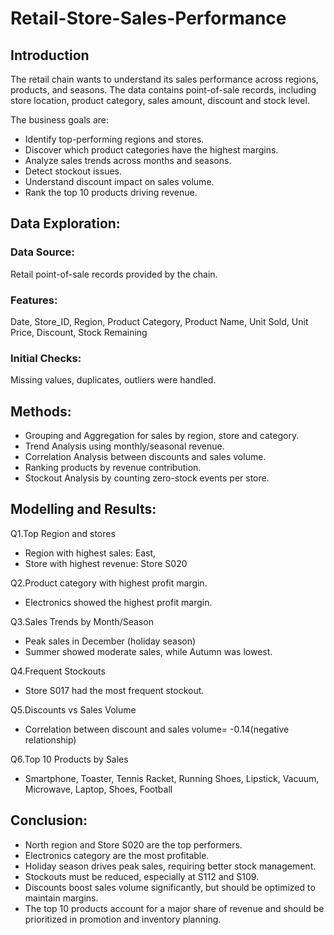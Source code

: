 # Retail-Store-Sales-Performance

## Introduction
The retail chain wants to understand its sales performance across regions, products, and seasons. The data contains point-of-sale records, including store location, product category, sales amount, discount and stock level.

The business goals are:
- Identify top-performing regions and stores.
- Discover which product categories have the highest margins.
- Analyze sales trends across months and seasons.
- Detect stockout issues.
- Understand discount impact on sales volume.
- Rank the top 10 products driving revenue.

## Data Exploration:
### Data Source: 
Retail point-of-sale records provided by the chain.
### Features: 
Date, Store_ID, Region, Product Category, Product Name, Unit Sold, Unit Price, Discount, Stock Remaining
### Initial Checks: 
Missing values, duplicates, outliers were handled.

## Methods: 
- Grouping and Aggregation for sales by region, store and category.
- Trend Analysis using monthly/seasonal revenue.
- Correlation Analysis between discounts and sales volume.
- Ranking products by revenue contribution.
- Stockout Analysis by counting zero-stock events per store.

## Modelling and Results:
Q1.Top Region and stores
- Region with highest sales: East, 
- Store with highest revenue: Store S020

Q2.Product category with highest profit margin.
- Electronics showed the highest profit margin.

Q3.Sales Trends by Month/Season
- Peak sales in December (holiday season)
- Summer showed moderate sales, while Autumn was lowest.

Q4.Frequent Stockouts
- Store S017 had the most frequent stockout.

Q5.Discounts vs Sales Volume
- Correlation between discount and sales volume= -0.14(negative relationship)

Q6.Top 10 Products by Sales
- Smartphone, Toaster, Tennis Racket, Running Shoes, Lipstick, Vacuum, Microwave, Laptop, Shoes, Football

## Conclusion:
- North region and Store S020 are the top performers.
- Electronics category are the most profitable.
- Holiday season drives peak sales, requiring better stock management.
- Stockouts must be reduced, especially at S112 and S109.
- Discounts boost sales volume significantly, but should be optimized to maintain margins.
- The top 10 products account for a major share of revenue and should be prioritized in promotion and inventory planning.

